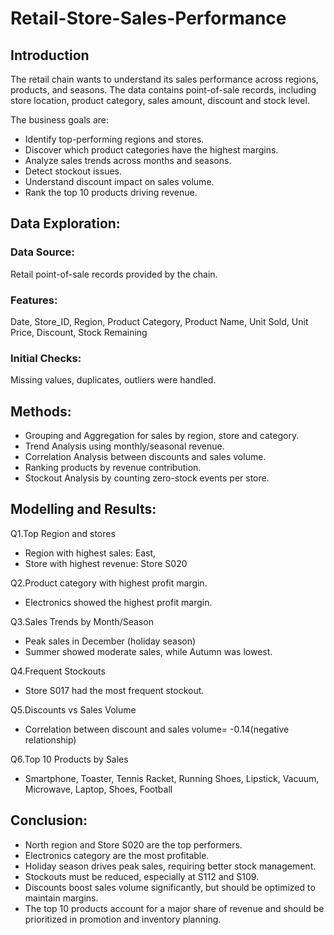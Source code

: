 # Retail-Store-Sales-Performance

## Introduction
The retail chain wants to understand its sales performance across regions, products, and seasons. The data contains point-of-sale records, including store location, product category, sales amount, discount and stock level.

The business goals are:
- Identify top-performing regions and stores.
- Discover which product categories have the highest margins.
- Analyze sales trends across months and seasons.
- Detect stockout issues.
- Understand discount impact on sales volume.
- Rank the top 10 products driving revenue.

## Data Exploration:
### Data Source: 
Retail point-of-sale records provided by the chain.
### Features: 
Date, Store_ID, Region, Product Category, Product Name, Unit Sold, Unit Price, Discount, Stock Remaining
### Initial Checks: 
Missing values, duplicates, outliers were handled.

## Methods: 
- Grouping and Aggregation for sales by region, store and category.
- Trend Analysis using monthly/seasonal revenue.
- Correlation Analysis between discounts and sales volume.
- Ranking products by revenue contribution.
- Stockout Analysis by counting zero-stock events per store.

## Modelling and Results:
Q1.Top Region and stores
- Region with highest sales: East, 
- Store with highest revenue: Store S020

Q2.Product category with highest profit margin.
- Electronics showed the highest profit margin.

Q3.Sales Trends by Month/Season
- Peak sales in December (holiday season)
- Summer showed moderate sales, while Autumn was lowest.

Q4.Frequent Stockouts
- Store S017 had the most frequent stockout.

Q5.Discounts vs Sales Volume
- Correlation between discount and sales volume= -0.14(negative relationship)

Q6.Top 10 Products by Sales
- Smartphone, Toaster, Tennis Racket, Running Shoes, Lipstick, Vacuum, Microwave, Laptop, Shoes, Football

## Conclusion:
- North region and Store S020 are the top performers.
- Electronics category are the most profitable.
- Holiday season drives peak sales, requiring better stock management.
- Stockouts must be reduced, especially at S112 and S109.
- Discounts boost sales volume significantly, but should be optimized to maintain margins.
- The top 10 products account for a major share of revenue and should be prioritized in promotion and inventory planning.

